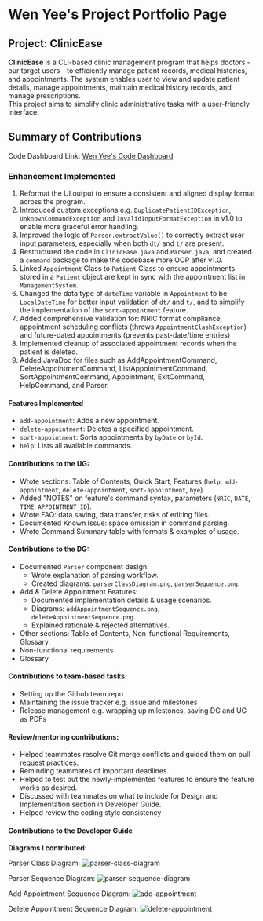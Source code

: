 # Wen Yee's Project Portfolio Page

## Project: ClinicEase

**ClinicEase** is a CLI-based clinic management program that helps doctors - our target users - to efficiently manage patient records, 
medical histories, and appointments. The system enables user to view and update patient details, 
manage appointments, maintain medical history records, and manage prescriptions.  
This project aims to simplify clinic administrative tasks with a user-friendly interface.

## Summary of Contributions
Code Dashboard Link: [Wen Yee's Code Dashboard](https://nus-cs2113-ay2425s2.github.io/tp-dashboard/?search=chwenyee&breakdown=true&sort=groupTitle%20dsc&sortWithin=title&since=2025-02-21&timeframe=commit&mergegroup=&groupSelect=groupByRepos&checkedFileTypes=docs~functional-code~test-code~other)
 
### Enhancement Implemented

1. Reformat the UI output to ensure a consistent and aligned display format across the program.
2. Introduced custom exceptions e.g. `DuplicatePatientIDException`, `UnknownCommandException` and `InvalidInputFormatException` 
in v1.0 to enable more graceful error handling.
3. Improved the logic of `Parser.extractValue()` to correctly extract user input parameters, especially when both `dt/` and `t/`
are present.
4. Restructured the code in `ClinicEase.java` and `Parser.java`, and created a `command` package to make the codebase more OOP after v1.0.
5. Linked `Appointment` Class to `Patient` Class to ensure appointments stored in a `Patient` object are kept in sync 
with the appointment list in `ManagementSystem`.
6. Changed the data type of `dateTime` variable in `Appointment` to be `LocalDateTime` for better input validation of 
`dt/` and `t/`, and to simplify the implementation of the `sort-appointment` feature.
7. Added comprehensive validation for: NRIC format compliance, appointment scheduling conflicts (throws `AppointmentClashException`) 
and future-dated appointments (prevents past-date/time entries)
8. Implemented cleanup of associated appointment records when the patient is deleted.
9. Added JavaDoc for files such as AddAppointmentCommand, DeleteAppointmentCommand, ListAppointmentCommand, SortAppointmentCommand,
Appointment, ExitCommand, HelpCommand, and Parser. 

#### Features Implemented
- `add-appointment`: Adds a new appointment.
- `delete-appointment`: Deletes a specified appointment.
- `sort-appointment`: Sorts appointments by `byDate` or `byId`.
- `help`: Lists all available commands.

#### Contributions to the UG:
- Wrote sections: Table of Contents, Quick Start, Features (`help`, `add-appointment`, `delete-appointment`, `sort-appointment`, `bye`).
- Added "NOTES" on feature's command syntax, parameters (`NRIC`, `DATE`, `TIME`, `APPOINTMENT_ID`).
- Wrote FAQ: data saving, data transfer, risks of editing files.
- Documented Known Issue: space omission in command parsing.
- Wrote Command Summary table with formats & examples of usage.

#### Contributions to the DG:
- Documented `Parser` component design:
  - Wrote explanation of parsing workflow.
  - Created diagrams: `parserClassDiagram.png`, `parserSequence.png`.
- Add & Delete Appointment Features:
  - Documented implementation details & usage scenarios.
  - Diagrams: `addAppointmentSequence.png`, `deleteAppointmentSequence.png`.
  - Explained rationale & rejected alternatives.
- Other sections: Table of Contents, Non-functional Requirements, Glossary.
- Non-functional requirements
- Glossary 

#### Contributions to team-based tasks:

- Setting up the Github team repo
- Maintaining the issue tracker e.g. issue and milestones
- Release management e.g. wrapping up milestones, saving DG and UG as PDFs

#### Review/mentoring contributions:

- Helped teammates resolve Git merge conflicts and guided them on pull request practices.
- Reminding teammates of important deadlines.
- Helped to test out the newly-implemented features to ensure the feature works as desired.
- Discussed with teammates on what to include for Design and Implementation section in Developer Guide.
- Helped review the coding style consistency 

<div style="page-break-after: always;"></div>

#### Contributions to the Developer Guide 

**Diagrams I contributed:**

Parser Class Diagram:
![parser-class-diagram](../diagrams/parserClassDiagram.png)

Parser Sequence Diagram:
![parser-sequence-diagram](../diagrams/parserSequence.png)

Add Appointment Sequence Diagram:
![add-appointment](../diagrams/addAppointmentSequence.png)

Delete Appointment Sequence Diagram:
![delete-appointment](../diagrams/deleteAppointmentSequence.png)


